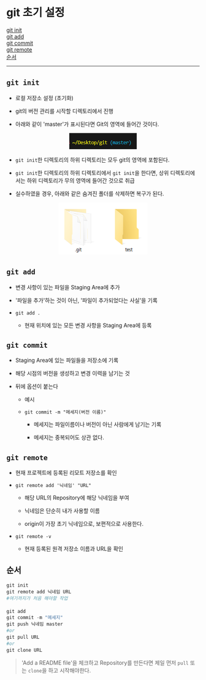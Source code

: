 # git 초기 설정

[git init](#git-init)   
[git add](#git-add)   
[git commit](#git-commit)   
[git remote](#git-remote)   
[순서](#순서)   

---
## `git init`
- 로컬 저장소 설정 (초기화)

- git의 버전 관리를 시작할 디렉토리에서 진행

- 아래와 같이 'master'가 표시된다면 Git의 영역에 들어간 것이다.

<div align='center'>

![git_init_1](./images/git_init_1.png)

</div>

- `git init`한 디렉토리의 하위 디렉토리는 모두 git의 영역에 포함된다.

- `git init`한 디렉토리의 하위 디렉토리에서 `git init`을 한다면, 상위 디렉토리에서는 하위 디렉토리가 무의 영역에 들어간 것으로 취급

- 실수하였을 경우, 아래와 같은 숨겨진 폴더를 삭제하면 복구가 된다.

<div align='center'>

![git_init_2](./images/git_init_2.png)

</div>

## `git add`
- 변경 사항이 있는 파일을 Staging Area에 추가

- '파일을 추가'하는 것이 아닌, '파일이 추가되었다는 사실'을 기록

- `git add .`
  - 현재 위치에 있는 모든 변경 사항을 Staging Area에 등록

## `git commit`
- Staging Area에 있는 파일들을 저장소에 기록

- 해당 시점의 버전을 생성하고 변경 이력을 남기는 것

- 뒤에 옵션이 붙는다
  - 예시
  
  - `git commit -m "메세지(버전 이름)"`
    - 메세지는 파일이름이나 버전이 아닌 사람에게 남기는 기록
    
    - 메세지는 중복되어도 상관 없다.

## `git remote`
- 현재 프로젝트에 등록된 리모트 저장소를 확인

- `git remote add '닉네임' "URL"`
  - 해당 URL의 Repository에 해당 닉네임을 부여
  
  - 닉네임은 단순히 내가 사용할 이름
  
  - origin이 가장 초기 닉네임으로, 보편적으로 사용한다.

- `git remote -v`
  - 현재 등록된 원격 저장소 이름과 URL을 확인

## 순서
```python
git init
git remote add 닉네임 URL
#여기까지가 처음 해야할 작업

git add
git commit -m "메세지"
git push 닉네임 master
#or
git pull URL
#or
git clone URL
```

>'Add a README file'을 체크하고 Repository를 만든다면 제일 먼저 `pull` 또는 `clone`을 하고 시작해야한다.